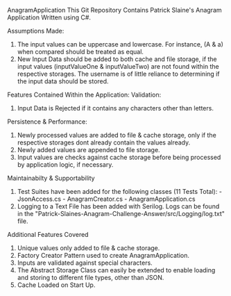 AnagramApplication
This Git Repository Contains Patrick Slaine's Anagram Application Written using C#.

Assumptions Made:
1. The input values can be uppercase and lowercase. For instance, (A & a) when compared should be treated as equal.
2. New Input Data should be added to both cache and file storage, if the input values (inputValueOne & inputValueTwo) are not found within the respective storages. The   username is of little reliance to determining if the input data should be stored.

Features Contained Within the Application: Validation:
1. Input Data is Rejected if it contains any characters other than letters.

Persistence & Performance:
1. Newly processed values are added to file & cache storage, only if the respective storages dont already contain the values already.
2. Newly added values are appended to file storage.
3. Input values are checks against cache storage before being processed by application logic, if necessary.

Maintainabilty & Supportability
1. Test Suites have been added for the following classes (11 Tests Total): - JsonAccess.cs - AnagramCreator.cs - AnagramApplication.cs
1. Logging to a Text File has been added with Serilog. Logs can be found in the "Patrick-Slaines-Anagram-Challenge-Answer/src/Logging/log.txt" file.

Additional Features Covered
1. Unique values only added to file & cache storage.
2. Factory Creator Pattern used to create AnagramApplication.
3. Inputs are validated against special characters.
4. The Abstract Storage Class can easily be extended to enable loading and storing to different file types, other than JSON.
5. Cache Loaded on Start Up.
